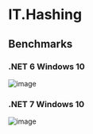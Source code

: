 # IT.Hashing

## Benchmarks

### .NET 6 Windows 10
![image](https://user-images.githubusercontent.com/1288091/209560263-2e6ceea0-6673-4201-9064-4e748c6718fe.png)

### .NET 7 Windows 10
![image](https://user-images.githubusercontent.com/1288091/209542942-b9f9ade3-b944-4239-aef0-6d1643bdd9dd.png)
